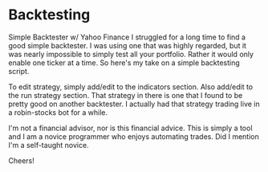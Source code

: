 # Backtesting
Simple Backtester w/ Yahoo Finance
I struggled for a long time to find a good simple backtester. I was using one that was highly regarded, but it was nearly impossible to simply test all your portfolio. Rather it would only enable one ticker at a time. So here's my take on a simple backtesting script.

To edit strategy, simply add/edit to the indicators section. Also add/edit to the run strategy section. That strategy in there is one that I found to be pretty good on another backtester. I actually had that strategy trading live in a robin-stocks bot for a while.

I'm not a financial advisor, nor is this financial advice. This is simply a tool and I am a novice programmer who enjoys automating trades. Did I mention I'm a self-taught novice. 

Cheers!
